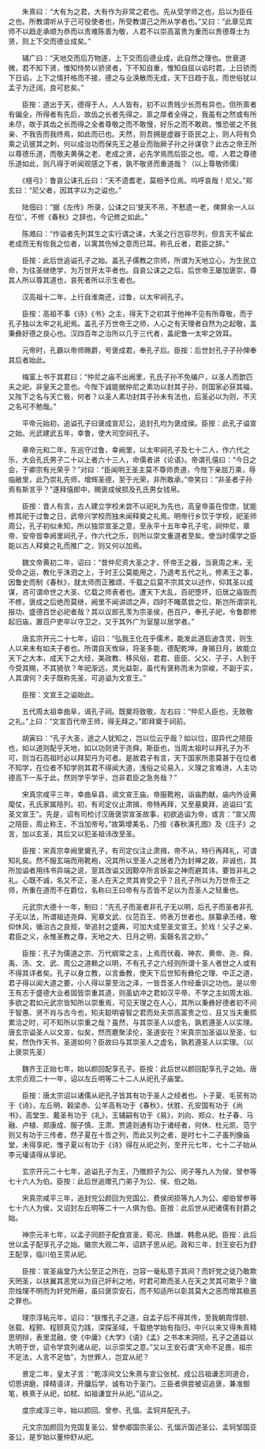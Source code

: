 <!-- { "loadSidebar": true } -->
　　朱熹曰：“大有为之君，大有作为非常之君也。先从受学师之也，后以为臣任之也。所教谓听从于己可役使者也，所受教谓己之所从学者也。”又曰：“此章见宾师不以趋走承顺为恭而以责难陈善为敬，人君不以崇高富贵为重而以贵德尊士为贤，则上下交而德业成矣。”

　　辅广曰：“天地交而后万物遂，上下交而后德业成，此自然之理也。世衰道微，君不知下贤，惟知恃势以骄贤者，下不知自重，惟知自屈以谄时君，上日骄而下日谄，上下之情扞格而不接，德之与业涣散而无成，天下日趋于乱，而世俗犹以孟子为迂阔，良可悲矣。”

　　臣按：道出于天，德得于人，人人皆有，初不以贵贱少长而有异也，但所禀者有偏全，所得者有先后，故齿之长者先得之，禀之厚者全得之，我虽有之然或有所未尽，故于其齿之长而得之全者尊敬之而不敢慢，好乐之而不敢疏，惟恐彼之不我亲、不我告而我终焉，如此而已也。夫然，则吾拥是虚器于臣民之上，则人将有负乘之讥彼其之刺，何以成治功而保先王之基业而贻厥子孙之孙谋欤？此古之帝王所以尊德乐道，而敬夫黄蒨之老、老成之贤，必先学焉而后臣之也。噫，人君之尊德乐道如此，则凡得于听闻观感之下者，孰不敬贤而重道哉？（以上尊敬师儒）

　　《檀弓》：鲁哀公诔孔丘曰：“天不遗耆老，莫相予位焉。呜呼哀哉！尼父。”郑玄曰：“尼父者，因其字以为之谥也。”

　　陆佃曰：“据《左传》所录，公诔之曰‘旻天不吊，不慭遗一老，俾屏余一人以在位’，不修《春秋》之辞也，今记修之如此。”

　　陈澔曰：“作谥者先列其生之实行谓之诔，大圣之行岂容尽列，但言天不留此老成而无有佐我之位者，以寓其伤悼之意而已耳。称孔丘者，君臣之辞。”

　　臣按：此后世追谥孔子之始。盖孔子儒教之宗师，所谓为天地立心，为生民立命，为往圣继绝学，为万世开太平者也。自哀公诔之之后，后世帝王屡加褒崇，尊其人所以尊其道也，哀死者所以示生者也。

　　汉高祖十二年，上行自淮南还，过鲁，以太牢祠孔子。

　　臣按：高祖不事《诗》《书》之主，得天下之初其于他神不见有所尊敬，而于孔子独以太牢之礼祀焉。盖孔子万世帝王之师，人心之有天理者自然为之起敬，盖秉彝好德之良心也。汉四百年之治所以几于三代者，盖祀鲁一太牢之效耳。

　　元帝时，孔霸以帝师赐爵，号褒成君，奉孔子后。臣按：后世封孔子子孙俾奉其后者始此。

　　梅富上书于其君曰：“仲尼之庙不出阙里，孔氏子孙不免编户，以圣人而歆匹夫之祀，非皇天之意也。今陛下诚能据仲尼之素功以封其子孙，则国家必获其福，又陛下之名与天亡极，何者？以圣人素功封其子孙未有法也，后圣必以为则，不灭之名可不勉哉。”

　　平帝元始初，追谥孔子曰褒成宣尼公，追封孔均为褒成侯。臣按：此孔子谥宣之始。光武建武五年，幸鲁，使大司空祠孔子。

　　章帝元和二年，东巡守过鲁，幸阙里，以太牢祠孔子及七十二人，作六代之乐，大会孔氏男子二十以上者六十三人，命儒者讲《论语》。帝谓孔僖曰：“今日之会，于卿宗有光荣乎？”对曰：“臣闻明王圣主莫不尊师贵道，今陛下亲屈万乘，辱临敝里，此乃崇礼先师，增辉圣德，至于光荣，非所敢承。”帝笑曰：“非圣者子孙焉有斯言乎？”遂拜僖郎中，赐褒成侯损及孔氏男女钱帛。

　　臣按：昔人有言，古人建立学校未尝不以祀礼为先也，高皇帝虽在倥偬，犹能修其祀于过鲁之日，武帝兴学校而独未闻释奠之礼焉。明帝行乡饮于学校，祀圣师周公，孔子初似未知，所以独崇宣圣之意，至永平十五年幸孔子宅，祠仲尼，章帝、安帝皆幸阙里祠孔子，作六代之乐，则所以崇文重道者至矣。使当时儒学之臣能以古人释奠之礼而推广之，则又何以加焉。

　　魏文帝黄初二年，诏曰：“昔仲尼资大圣之才，怀帝王之器，当衰周之末，无受命之运，教化乎洙泗之上，于时王公莫能用之，乃退考五代之礼，修素王之事，因鲁史而制《春秋》，就太师而正雅颂，千载之后莫不宗其文以述作，仰其圣以成谋，咨可谓命世之大圣、亿载之师表者也。遭天下大乱，百祀堕坏，旧居之庙毁而不修，褒成之后绝而莫继，阙里不闻讲颂之声，四时不睹蒸尝之位，斯岂所谓崇礼报功、盛德百世必祀者哉？其以议郎孔羡为宗圣侯，邑百户，奉孔子祀，令鲁郡修起旧庙，置百户吏卒以守卫之，又于其外广为室屋以居学者。”

　　唐玄宗开元二十七年，诏曰：“弘我王化在乎儒术，能发此道启迪含灵，则生人以来未有如夫子者也。所谓自天攸纵，将圣多能，德配乾坤，身揭日月，故能立天下之大本，成天下之大经，美政教、移风俗，君君、臣臣、父父、子子，人到于今受其赐，不其猗欤？年祀渐远，灵光益彰，虽代有褒称而未为崇峻，不副于实，人其谓何？夫子既称先圣，可追谥为文宣王。”

　　臣按：文宣王之谥始此。

　　五代周太祖幸曲阜，谒孔子祠。既奠将致敬，左右曰：“仲尼人臣也，无致敬之礼。”上曰：“文宣百代帝王师，得无拜之。”即拜奠于祠前。

　　胡寅曰：“孔子大圣，途之人犹知之，岂以位云乎哉？如以位，固异代之陪臣也，如以道则配乎天地，如以功则贤于尧舜。斯臣也，当周太祖时以拜孔子为不可，则当石高祖时必以拜契丹为可者。是故君子有言，天下国家所患莫甚于在位者不知学，在位者不知学则其君不得闻大道，浅俗之论易入，义理之言难进，人主功德高下一系于此，然则学乎学乎，岂非君臣之急务哉？”

　　宋真宗咸平三年，幸曲阜县，谒文宣王庙。帝服靴袍，诣庙酌献，庙内外设黄麾仗，孔氏家属陪列。初，有司定仪止肃揖，帝特再拜，又至墓奠拜，追谥曰“玄圣文宣王”。先是，诏有司检讨汉唐褒崇宣圣故事，初欲追谥为帝，或言：“宣父周之陪臣，周止称王，不当加帝号。”故第增美名，乃按《春秋演孔图》及《庄子》之言，加以玄圣，其后又以犯圣祖讳改至圣。

　　臣按：宋真宗幸阙里奠孔子，有司定仪注止肃揖，帝不从，特行再拜礼，可谓知礼矣。然不服玄端而用靴袍，况其所以至圣人之居者乃为封禅之故，非诚也，其所加谥者用纬书异端之说，至其改谥又因黥卒所言妖妄之神而避其讳，要皆非礼之礼。心既不诚，名又不正，圣人在天之灵其肯受之乎？且孔子所以为万世帝王之师，所重在道而不在爵位，名称曰王曰帝有与否皆不足以为吾圣人之轻重也。

　　元武宗大德十一年，制曰：“先孔子而圣者非孔子无以明，后孔子而圣者非孔子无以法，所谓祖述尧舜、宪章文武、仪范百王、师表万世者也。朕纂承丕绪，敬仰休风，循治古之良规，举追封之盛典，可加大成至圣文宣王。於戏！父子之亲、君臣之义，永惟圣教之尊，天地之大、日月之明，奚磬名言之妙。”

　　臣按：孔子为儒道之宗、万代纲常之主，上焉而伏羲、神农、黄帝、尧、舜、禹、汤、文、武、周公之道赖之以明，不有孔子之六经则所谓十圣人者世之人或有不得其详者矣。孔子以身立教，以言垂教，使天下后世知有彝伦之理、中正之道，君子得以闻大道之要，小人得以蒙至治之泽，一皆吾圣人作经垂训之功也。是以帝王有志于盛德大业者固皆崇重其道，则虽幼冲之君如汉平帝、不学之主如周太祖、多欲之君如元武宗皆知所以崇重焉，可见天理之在人心，其所以秉彝好德者初不间于智愚、贤不肖与古今也，矧夫聪明睿智之君而处夫崇高富贵之位，且又当夫重熙累洽之时，可不知所以崇重之哉？虽然，与其崇圣人以虚名，孰若遵圣人以实理。唐玄宗谥圣人以文宣，似矣，然而麀聚渎伦，圣道安在？宋真宗加圣谥以至圣，似矣，然伪作天书，圣道如何？臣故曰与其崇圣人之虚名，孰若遵圣人以实理。（以上褒崇先圣）

　　魏齐王正始七年，始以颜回配享孔子。臣按：此后世以颜回配享孔子之始。唐太宗贞观二十一年，诏以左丘明等二十二人从祀孔子庙堂。

　　臣按：唐太宗诏以诸儒从祀孔子皆其有功于圣人之经者也。卜子夏、毛苌有功于《诗》，左丘明、穀梁赤、公羊高有功于《春秋》，伏胜、孔安国有功于《尚书》，高堂生、戴圣有功于《礼》，王辅嗣有功于《易》，刘向、郑众、杜子春、马融、卢植、郑康成、服子慎、王肃、贾逵则通有功于诸经者，何休、杜元凯、范宁则又有功于三传者，然子夏在十哲之列，而此又列之者，是时七十二子虽列像庙堂，未得享祀，惟子夏以有功于《诗》得在从祀之列，至开元七年，七十二子始从李元瓘请得从享祀。

　　玄宗开元二十七年，追谥孔子为王，乃赠颜子为公、闵子等九人为侯、曾参等七十六人为伯。臣按：此后世追赠孔门弟子为公、侯、伯之始。

　　宋真宗咸平三年，追封兖公颜回为兖国公、费侯闵损等九人为公、郕伯曾参等七十六人为侯，又诏封左丘明等二十一人俱为伯。臣按：此后世从祀诸儒有封爵之始。

　　神宗元丰七年，以孟子同颜子配食宣圣，荀况、扬雄、韩愈从祀。臣按：此后世以孟子配享孔子之始。徽宗大观二年，诏跻子思从祀。政和三年，封王安石为舒王配享，临川伯王雱从祀。

　　臣按：宣圣庙堂乃大公至正之所在，岂容一毫私意于其间？而奸党之徒乃敢欺天罔圣，以扶翼其恶党以为自己奸利之地，时君可欺而圣人在天之灵其可欺乎？徽宗烛理不明而为奸党所蔽，虽曰褒崇安石，而不知适所以彰其莫大之恶而增其极恶之罪也。

　　理宗淳祐元年，诏曰：“朕惟孔子之道，自孟子后不得其传，至我朝周惇颐、张载、程颢、程颐真见力践，深探圣域，千载绝学始有指归，中兴以来又得朱熹精思明辩，表里混融，使《中庸》《大学》《语》《孟》之书本末洞彻，孔子之道益以大明于世，诏令学宫列诸从祀，以示崇奖之意。”又以王安石谓“天命不足畏，祖宗不足法，人言不足恤”，为世罪人，岂宜从祀？

　　景定二年，皇太子言：“乾淳间文公朱熹与宣公张栻、成公吕祖谦志同道合，切思讲磨，择精语详，开牖后学，诚有功于圣门。三臣者俱尝被诏追褒，兼准御笔，秩熹于从祀，如栻、如祖谦宜升从祀。”诏从之。

　　度宗咸淳三年，始以颜回、曾参、孔愊、孟轲并配孔子。

　　元文宗加颜回为兖国复圣公、曾参郕国宗圣公、孔愊沂国述圣公、孟轲邹国亚圣公，是岁始以董仲舒从祀。

